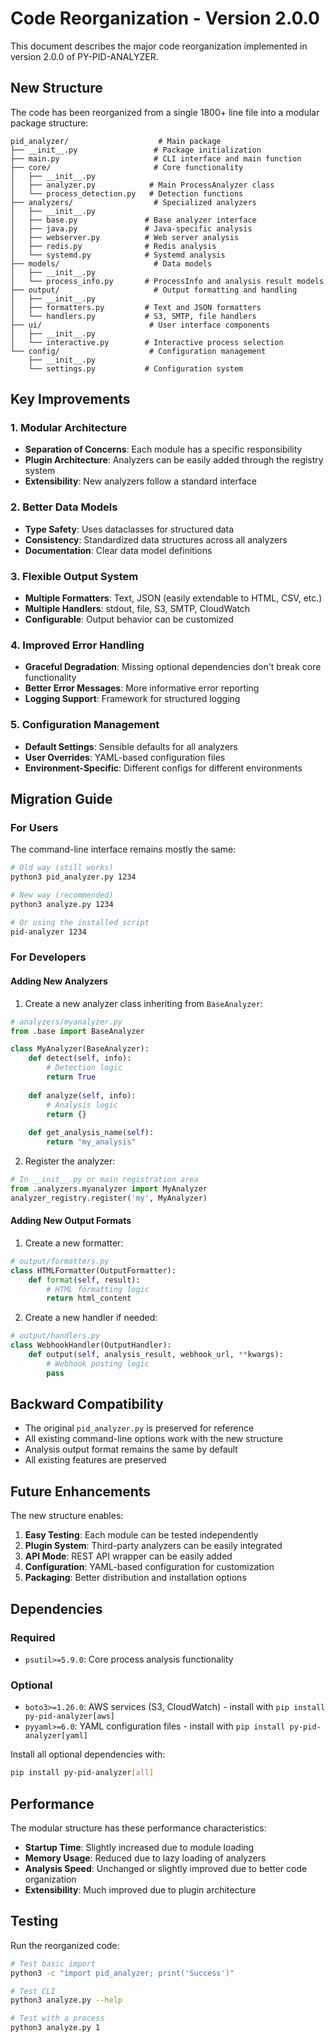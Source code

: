 # Code Reorganization - Version 2.0.0

This document describes the major code reorganization implemented in version 2.0.0 of PY-PID-ANALYZER.

## New Structure

The code has been reorganized from a single 1800+ line file into a modular package structure:

```
pid_analyzer/                    # Main package
├── __init__.py                 # Package initialization
├── main.py                     # CLI interface and main function
├── core/                       # Core functionality
│   ├── __init__.py
│   ├── analyzer.py            # Main ProcessAnalyzer class
│   └── process_detection.py   # Detection functions
├── analyzers/                  # Specialized analyzers
│   ├── __init__.py
│   ├── base.py               # Base analyzer interface
│   ├── java.py               # Java-specific analysis
│   ├── webserver.py          # Web server analysis
│   ├── redis.py              # Redis analysis
│   └── systemd.py            # Systemd analysis
├── models/                     # Data models
│   ├── __init__.py
│   └── process_info.py       # ProcessInfo and analysis result models
├── output/                     # Output formatting and handling
│   ├── __init__.py
│   ├── formatters.py         # Text and JSON formatters
│   └── handlers.py           # S3, SMTP, file handlers
├── ui/                        # User interface components
│   ├── __init__.py
│   └── interactive.py        # Interactive process selection
└── config/                    # Configuration management
    ├── __init__.py
    └── settings.py           # Configuration system
```

## Key Improvements

### 1. Modular Architecture
- **Separation of Concerns**: Each module has a specific responsibility
- **Plugin Architecture**: Analyzers can be easily added through the registry system
- **Extensibility**: New analyzers follow a standard interface

### 2. Better Data Models
- **Type Safety**: Uses dataclasses for structured data
- **Consistency**: Standardized data structures across all analyzers
- **Documentation**: Clear data model definitions

### 3. Flexible Output System
- **Multiple Formatters**: Text, JSON (easily extendable to HTML, CSV, etc.)
- **Multiple Handlers**: stdout, file, S3, SMTP, CloudWatch
- **Configurable**: Output behavior can be customized

### 4. Improved Error Handling
- **Graceful Degradation**: Missing optional dependencies don't break core functionality
- **Better Error Messages**: More informative error reporting
- **Logging Support**: Framework for structured logging

### 5. Configuration Management
- **Default Settings**: Sensible defaults for all analyzers
- **User Overrides**: YAML-based configuration files
- **Environment-Specific**: Different configs for different environments

## Migration Guide

### For Users

The command-line interface remains mostly the same:

```bash
# Old way (still works)
python3 pid_analyzer.py 1234

# New way (recommended)
python3 analyze.py 1234

# Or using the installed script
pid-analyzer 1234
```

### For Developers

#### Adding New Analyzers

1. Create a new analyzer class inheriting from `BaseAnalyzer`:

```python
# analyzers/myanalyzer.py
from .base import BaseAnalyzer

class MyAnalyzer(BaseAnalyzer):
    def detect(self, info):
        # Detection logic
        return True
    
    def analyze(self, info):
        # Analysis logic
        return {}
    
    def get_analysis_name(self):
        return "my_analysis"
```

2. Register the analyzer:

```python
# In __init__.py or main registration area
from .analyzers.myanalyzer import MyAnalyzer
analyzer_registry.register('my', MyAnalyzer)
```

#### Adding New Output Formats

1. Create a new formatter:

```python
# output/formatters.py
class HTMLFormatter(OutputFormatter):
    def format(self, result):
        # HTML formatting logic
        return html_content
```

2. Create a new handler if needed:

```python
# output/handlers.py
class WebhookHandler(OutputHandler):
    def output(self, analysis_result, webhook_url, **kwargs):
        # Webhook posting logic
        pass
```

## Backward Compatibility

- The original `pid_analyzer.py` is preserved for reference
- All existing command-line options work with the new structure
- Analysis output format remains the same by default
- All existing features are preserved

## Future Enhancements

The new structure enables:

1. **Easy Testing**: Each module can be tested independently
2. **Plugin System**: Third-party analyzers can be easily integrated
3. **API Mode**: REST API wrapper can be easily added
4. **Configuration**: YAML-based configuration for customization
5. **Packaging**: Better distribution and installation options

## Dependencies

### Required
- `psutil>=5.9.0`: Core process analysis functionality

### Optional
- `boto3>=1.26.0`: AWS services (S3, CloudWatch) - install with `pip install py-pid-analyzer[aws]`
- `pyyaml>=6.0`: YAML configuration files - install with `pip install py-pid-analyzer[yaml]`

Install all optional dependencies with:
```bash
pip install py-pid-analyzer[all]
```

## Performance

The modular structure has these performance characteristics:

- **Startup Time**: Slightly increased due to module loading
- **Memory Usage**: Reduced due to lazy loading of analyzers
- **Analysis Speed**: Unchanged or slightly improved due to better code organization
- **Extensibility**: Much improved due to plugin architecture

## Testing

Run the reorganized code:

```bash
# Test basic import
python3 -c "import pid_analyzer; print('Success')"

# Test CLI
python3 analyze.py --help

# Test with a process
python3 analyze.py 1
```
